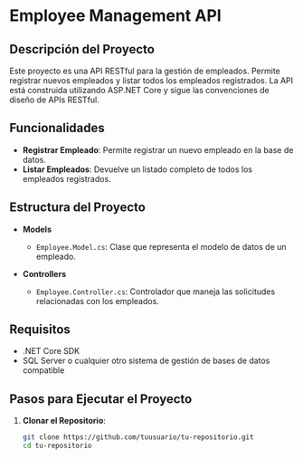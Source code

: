 # Employee Management API

## Descripción del Proyecto

Este proyecto es una API RESTful para la gestión de empleados. Permite registrar nuevos empleados y listar todos los empleados registrados. La API está construida utilizando ASP.NET Core y sigue las convenciones de diseño de APIs RESTful.

## Funcionalidades

- **Registrar Empleado**: Permite registrar un nuevo empleado en la base de datos.
- **Listar Empleados**: Devuelve un listado completo de todos los empleados registrados.

## Estructura del Proyecto

- **Models**
  - `Employee.Model.cs`: Clase que representa el modelo de datos de un empleado.
  
- **Controllers**
  - `Employee.Controller.cs`: Controlador que maneja las solicitudes relacionadas con los empleados.

## Requisitos

- .NET Core SDK
- SQL Server o cualquier otro sistema de gestión de bases de datos compatible

## Pasos para Ejecutar el Proyecto

1. **Clonar el Repositorio**:
   ```bash
   git clone https://github.com/tuusuario/tu-repositorio.git
   cd tu-repositorio
